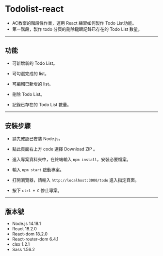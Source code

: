 # Todolist-react
* AC教案的階段性作業，運用 React 練習如何製作 Todo List功能。
* 第一階段，製作 todo 分頁的刪除鍵跟記錄已存在的 Todo List 數量。

***

## 功能

* 可新增新的 Todo List。

* 可勾選完成的 list。

* 可編輯已新增的 list。

* 刪除 Todo List。

* 記錄已存在的 Todo List 數量。

***

## 安裝步驟

* 請先確認已安裝 Node.js。

* 點此頁面右上方 code 選擇 Download ZIP 。

* 進入專案資料夾中，在終端輸入 `npm install`，安裝必要檔案。

* 輸入 `npm start` 啟動專案。

* 打開瀏覽器，請輸入 `http://localhost:3000/todo` 進入指定頁面。

* 按下 `ctrl + C` 停止專案。

***

## 版本號

* Node.js 14.18.1
* React 18.2.0
* React-dom 18.2.0
* React-router-dom 6.4.1
* clsx 1.2.1
* Sass 1.56.2
